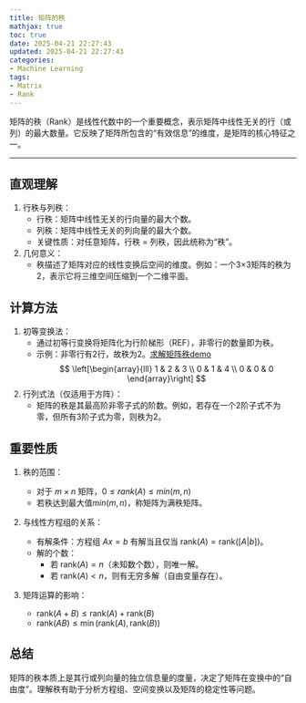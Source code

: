 ```yaml
---
title: 矩阵的秩
mathjax: true
toc: true
date: 2025-04-21 22:27:43
updated: 2025-04-21 22:27:43
categories:
- Machine Learning
tags:
- Matrix
- Rank
---
```


矩阵的秩（Rank）是线性代数中的一个重要概念，表示矩阵中线性无关的行（或列）的最大数量。它反映了矩阵所包含的“有效信息”的维度，是矩阵的核心特征之一。

<!--more-->

---

## 直观理解
1. 行秩与列秩：
   - 行秩：矩阵中线性无关的行向量的最大个数。
   - 列秩：矩阵中线性无关的列向量的最大个数。
   - 关键性质：对任意矩阵，行秩 = 列秩，因此统称为“秩”。
2. 几何意义：
   - 秩描述了矩阵对应的线性变换后空间的维度。例如：一个3×3矩阵的秩为2，表示它将三维空间压缩到一个二维平面。

## 计算方法
1. 初等变换法：
   - 通过初等行变换将矩阵化为行阶梯形（REF），非零行的数量即为秩。
   - 示例：非零行有2行，故秩为2。[求解矩阵秩demo](https://yuanbao.tencent.com/bot/app/share/chat/aWX82V8QoKZB)
   $$
    \left[\begin{array}{lll}
        1 & 2 & 3 \\
        0 & 1 & 4 \\
        0 & 0 & 0
    \end{array}\right]
    $$
2. 行列式法（仅适用于方阵）：
   - 矩阵的秩是其最高阶非零子式的阶数。例如，若存在一个2阶子式不为零，但所有3阶子式为零，则秩为2。

## 重要性质
1. 秩的范围：
   - 对于 $m \times n$ 矩阵，$0 \leq rank(A) \leq min(m, n)$
   - 若秩达到最大值$min(m, n)$，称矩阵为满秩矩阵。

2. 与线性方程组的关系：
   - 有解条件：方程组 $Ax = b$ 有解当且仅当 $\text{rank}(A) = \text{rank}([A|b])$。
   - 解的个数：
     - 若 $\text{rank}(A) = n$（未知数个数），则唯一解。
     - 若 $\text{rank}(A) < n$，则有无穷多解（自由变量存在）。

3. 矩阵运算的影响：
   - $\text{rank}(A+B) \leq \text{rank}(A) + \text{rank}(B)$
   - $\text{rank}(AB) \leq \min(\text{rank}(A), \text{rank}(B))$


## 总结
矩阵的秩本质上是其行或列向量的独立信息量的度量，决定了矩阵在变换中的“自由度”。理解秩有助于分析方程组、空间变换以及矩阵的稳定性等问题。